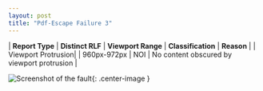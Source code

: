 ```yaml
---
layout: post
title: "Pdf-Escape Failure 3"
---
```

| **Report Type** | **Distinct RLF** | **Viewport Range** | **Classification** | **Reason** |
| Viewport Protrusion|  | 960px-972px | NOI | No content obscured by viewport protrusion | 

![Screenshot of the fault](../../../assets/images/Pdf-Escape/fault3/viewportOverflowWidth966.png){: .center-image }